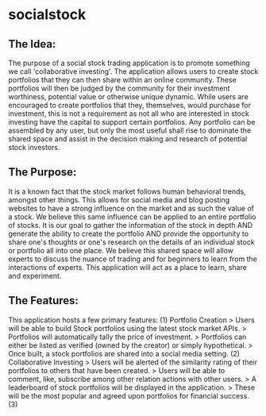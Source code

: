 # socialstock

## The Idea:
  The purpose of a social stock trading application is to promote something we call 'collaborative investing'.
The application allows users to create stock portfolios that they can then share within an online community. These portfolios will then be judged by the community for their investment worthiness, potential value or otherwise unique dynamic. While users are encouraged to create portfolios that they, themselves, would purchase for investment, this is not a requirement as not all who are interested in stock investing have the capital to support certain portfolios. Any portfolio can be assembled by any user, but only the most useful shall rise to dominate the shared space and assist in the decision making and research of potential stock investors.

## The Purpose:
  It is a known fact that the stock market follows human behavioral trends, amongst other things. This allows for social media and blog posting websites to have a strong influence on the market and as such the value of a stock. We believe this same influence can be applied to an entire portfolio of stocks. It is our goal to gather the information of the stock in depth AND generate the ability to create the portfolio AND provide the opportunity to share one's thoughts or one's research on the details of an individual stock or portfolio all into one place. We believe this shared space will allow experts to discuss the nuance of trading and for beginners to learn from the interactions of experts. This application will act as a place to learn, share and experiment.

## The Features:
  This application hosts a few primary features:
    (1) Portfolio Creation
      > Users will be able to build Stock portfolios using the latest stock market APIs.
      > Portfolios will automatically tally the price of investment.
      > Portfolios can either be listed as verified (owned by the creator) or simply hypothetical.
      > Once built, a stock portfolios are shared into a social media setting.
    (2) Collaborative Investing
      > Users will be alerted of the similarity rating of their portfolios to others that have been created.
      > Users will be able to comment, like, subscribe among other relation actions with other users.
      > A leaderboard of stock portfolios will be displayed in the application.
        > These will be the most popular and agreed upon portfolios for financial success.
    (3) 
